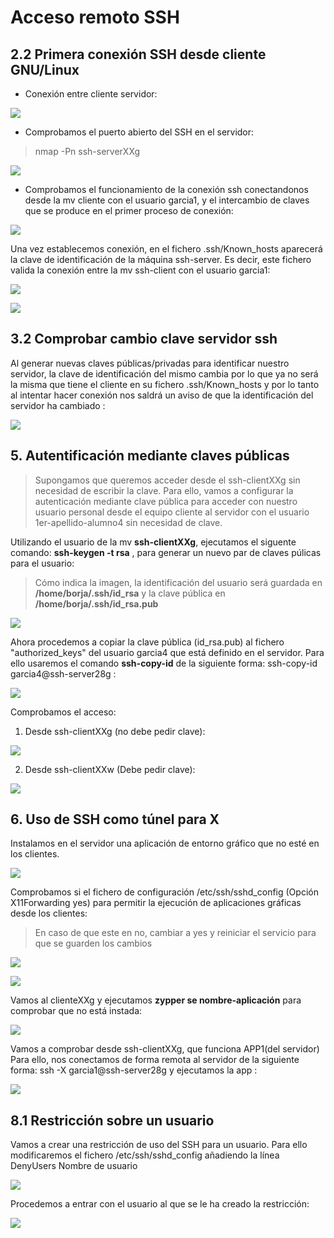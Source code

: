 # Acceso remoto  SSH

## 2.2 Primera conexión SSH desde cliente GNU/Linux

* Conexión entre cliente servidor:

 ![](img/1.1.png)

* Comprobamos el puerto abierto del SSH en el servidor:
> nmap -Pn ssh-serverXXg

 ![](img/2.png)


 * Comprobamos el funcionamiento de la conexión ssh conectandonos desde la mv cliente con el usuario garcia1, y el intercambio de claves que se produce en el primer proceso de conexión:

 ![](img/2.1.png)

 Una vez establecemos conexión, en el fichero .ssh/Known_hosts aparecerá la clave de identificación de la máquina ssh-server. Es decir, este fichero valida la conexión entre la mv ssh-client con el usuario garcia1:

 ![](img/3.png)

 ![](img/3.1.png)


 ## 3.2 Comprobar cambio clave servidor ssh

Al generar nuevas claves públicas/privadas para identificar nuestro servidor, la clave de identificación del mismo cambia por lo que ya no será la misma que tiene el cliente en su fichero .ssh/Known_hosts y por lo tanto al intentar hacer conexión nos saldrá un aviso de que la identificación del servidor ha cambiado :

![](img/13.png)

## 5. Autentificación mediante claves públicas
> Supongamos que queremos acceder desde el ssh-clientXXg sin necesidad de escribir la clave. Para ello, vamos a configurar la  autenticación mediante clave pública para acceder con nuestro usuario personal desde el equipo cliente al servidor con el usuario 1er-apellido-alumno4 sin necesidad de clave.

Utilizando el usuario de la mv **ssh-clientXXg**, ejecutamos el siguente comando: **ssh-keygen -t rsa** , para generar un nuevo par de claves púlicas para el usuario:
> Cómo indica la imagen, la identificación del usuario será guardada en **/home/borja/.ssh/id_rsa** y la clave pública en **/home/borja/.ssh/id_rsa.pub**  

![](img/22.png)

Ahora procedemos a copiar la clave pública (id_rsa.pub) al fichero "authorized_keys" del usuario garcia4 que está definido en el servidor. Para ello usaremos el comando **ssh-copy-id** de la siguiente forma: ssh-copy-id garcia4@ssh-server28g :

![](img/23.1.png)

Comprobamos el acceso:

1. Desde ssh-clientXXg (no debe pedir clave):

![](img/24.png)

2. Desde ssh-clientXXw (Debe pedir clave):

![](img/25.png)

## 6. Uso de SSH como túnel para X

Instalamos en el servidor una aplicación de entorno gráfico que no esté en los clientes.

![](img/26.png)

Comprobamos si el fichero de configuración /etc/ssh/sshd_config (Opción X11Forwarding yes) para permitir la ejecución de aplicaciones gráficas desde los clientes:

> En caso de que este en no, cambiar a yes y reiniciar el servicio para que se guarden los cambios

![](img/27.png)

![](img/28.png)

Vamos al clienteXXg y ejecutamos **zypper se nombre-aplicación** para comprobar que no está instada:

![](img/29.png)

Vamos a comprobar desde ssh-clientXXg, que funciona APP1(del servidor) Para ello, nos conectamos de forma remota al servidor de la siguiente forma:
ssh -X garcia1@ssh-server28g y ejecutamos la app :

![](img/30.png)

## 8.1 Restricción sobre un usuario

Vamos a crear una restricción de uso del SSH para un usuario. Para ello modificaremos el fichero /etc/ssh/sshd_config añadiendo la línea DenyUsers Nombre de usuario

![](img/35.png)

Procedemos a entrar con el usuario al que se le ha creado la restricción:

![](img/36.png)
